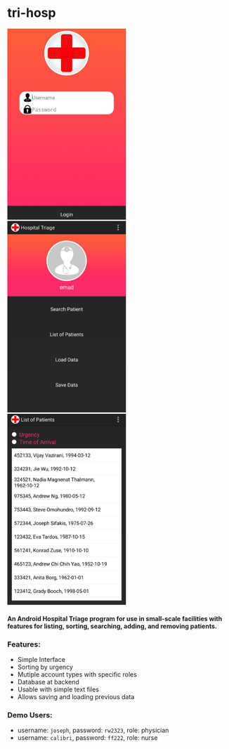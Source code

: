 # tri-hosp

<img src="https://raw.githubusercontent.com/alvihabib/tri-hosp/master/1.png" width="270"/> <img src="https://raw.githubusercontent.com/alvihabib/tri-hosp/master/2.png" width="270"/> <img src="https://raw.githubusercontent.com/alvihabib/tri-hosp/master/3.png" width="270"/>


#### An Android Hospital Triage program for use in small-scale facilities with features for listing, sorting, searching, adding, and removing patients.

### Features:
- Simple Interface
- Sorting by urgency
- Mutiple account types with specific roles
- Database at backend
- Usable with simple text files
- Allows saving and loading previous data

### Demo Users:
- username: `joseph`, password: `rw2323`, role: physician
- username: `calibri`, password: `ff222`, role: nurse
